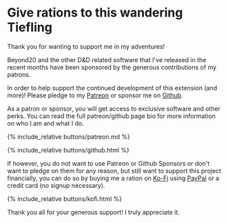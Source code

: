 # Give rations to this wandering Tiefling 

Thank you for wanting to support me in my adventures!

Beyond20 and the other D&D related software that I've released in the recent months have been sponsored by the generous contributions of my patrons.

In order to help support the continued development of this extension (and more)! Please pledge to my [Patreon](https://patreon.com/kakaroto) or sponsor me on [Github](https://github.com/sponsors/kakaroto).

As a patron or sponsor, you will get access to exclusive software and other perks. You can read the full patreon/github page bio for more information on who I am and what I do.


{% include_relative buttons/patreon.md %}

{% include_relative buttons/github.html %}

If however, you do not want to use Patreon or Github Sponsors or don't want to pledge on them for any reason, but still want to support this project financially, you can do so by buying me a ration on [Ko-Fi](https://ko-fi.com/kakaroto) using [PayPal](https://paypal.me/KaKaRoTo) or a credit card (no signup necessary).

{% include_relative buttons/kofi.html %}

Thank you all for your generous support! I truly appreciate it.
